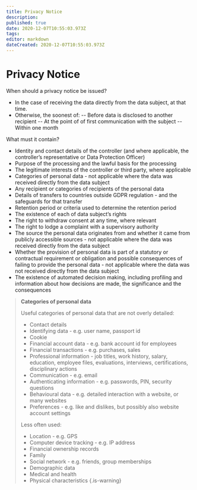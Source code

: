 ```yaml
---
title: Privacy Notice
description: 
published: true
date: 2020-12-07T10:55:03.973Z
tags: 
editor: markdown
dateCreated: 2020-12-07T10:55:03.973Z
---
```


# Privacy Notice

When should a privacy notice be issued?

- In the case of receiving the data directly from the data subject, at that time.
- Otherwise, the soonest of:
-- Before data is disclosed to another recipient
-- At the point of of first communication with the subject
-- Within one month

What must it contain?

- Identity and contact details of the controller (and where applicable, the controller’s representative or Data Protection Officer) 
- Purpose of the processing and the lawful basis for the processing
- The legitimate interests of the controller or third party, where applicable
- Categories of personal data - not applicable where the data was received directly from the data subject
- Any recipient or categories of recipients of the personal data
- Details of transfers to countries outside GDPR regulation - and the safeguards for that transfer
- Retention period or criteria used to determine the retention period
- The existence of each of data subject’s rights
- The right to withdraw consent at any time, where relevant
- The right to lodge a complaint with a supervisory authority
- The source the personal data originates from and whether it came from publicly accessible sources - not applicable where the data was received directly from the data subject
- Whether the provision of personal data is part of a statutory or contractual requirement or obligation and possible consequences of failing to provide the personal data - not applicable where the data was not received directly from the data subject
- The existence of automated decision making, including profiling and information about how decisions are made, the significance and the consequences

> **Categories of personal data**
>  
> Useful categories of personal data that are not overly detailed:
>  
>  - Contact details
>  - Identifying data - e.g. user name, passport id
>  - Cookie
>  - Financial account data - e.g. bank account id for employees
>  - Financial transactions - e.g. purchases, sales
>  - Professional information - job titles, work history, salary, education, employee files, evaluations, interviews, certifications, disciplinary actions
>  - Communication - e.g. email
>  - Authenticating information - e.g. passwords, PIN, security questions
>  - Behavioural data - e.g. detailed interaction with a website, or many websites
>  - Preferences - e.g. like and dislikes, but possibly also website account settings
> 
> Less often used:
> 
> - Location - e.g. GPS
> - Computer device tracking - e.g. IP address
> - Financial ownership records
> - Family
> - Social network - e.g. friends, group memberships
> - Demographic data
> - Medical and health
> - Physical characteristics
> {.is-warning}








